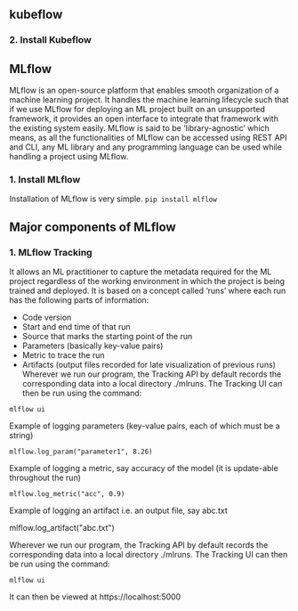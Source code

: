 ## kubeflow
### 2. Install Kubeflow   
## MLflow 
MLflow is an open-source platform that enables smooth organization of a machine learning project. It handles the machine learning lifecycle such that if we use MLflow for deploying an ML project built on an unsupported framework, it provides an open interface to integrate that framework with the existing system easily. 
MLflow is said to be ‘library-agnostic’ which means, as all the functionalities of MLflow can be accessed using REST API and CLI, any ML library and any programming language can be used while handling a project using MLflow.
### 1. Install MLflow  
Installation of MLflow is very simple.
 `pip install mlflow`
## Major components of MLflow
### 1. MLflow Tracking
It allows an ML practitioner to capture the metadata required for the ML project regardless of the working environment in which the
project is being trained and deployed. It is based on a concept called      ‘runs’ where each run has the following parts
of information:
- Code version
- Start and end time of that run
- Source that marks the starting point of the run
- Parameters (basically key-value pairs)
- Metric to trace the run
- Artifacts (output files recorded for late visualization of previous runs)
Wherever we run our program, the Tracking API by default records the corresponding data into a local directory ./mlruns. The Tracking UI can then be run using the command:

`mlflow ui`    

 Example of logging parameters (key-value pairs, each of which must be a string) 


`mlflow.log_param("parameter1", 8.26) `


Example of logging a metric, say accuracy of the model (it is update-able throughout the run)


`mlflow.log_metric("acc", 0.9)`


Example of logging an artifact i.e. an output file, say abc.txt


mlflow.log_artifact("abc.txt")


Wherever we run our program, the Tracking API by default records the corresponding data into a local directory ./mlruns. The Tracking UI can then be run using the command:


`mlflow ui`


It can then be viewed at https://localhost:5000 


